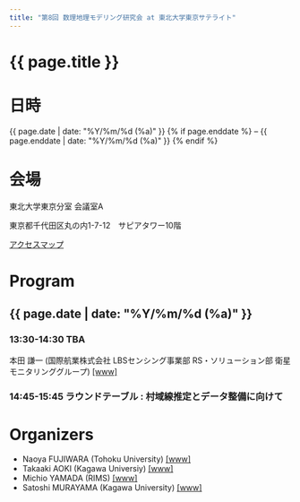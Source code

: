 ```yaml
---
title: "第8回 数理地理モデリング研究会 at 東北大学東京サテライト"
---
```


# {{ page.title }}


# 日時
{{ page.date | date: "%Y/%m/%d (%a)" }} {% if page.enddate %} &ndash; {{ page.enddate | date: "%Y/%m/%d (%a)"  }} {% endif %}

# 会場
東北大学東京分室  会議室A

東京都千代田区丸の内1-7-12　サピアタワー10階

[アクセスマップ](https://www.bureau.tohoku.ac.jp/somu/tokyo/access.html)


# Program
## {{ page.date | date: "%Y/%m/%d (%a)" }}

### 13:30-14:30 TBA
本田 謙一 (国際航業株式会社 LBSセンシング事業部 RS・ソリューション部 衛星モニタリンググループ) [[www]](https://www.kkc.co.jp/)

### 14:45-15:45 ラウンドテーブル : 村域線推定とデータ整備に向けて



# Organizers
- Naoya FUJIWARA (Tohoku University) [[www]](https://www.is.tohoku.ac.jp/jp/laboratory/list_dept/c10.html)
- Takaaki AOKI (Kagawa Universiy) [[www]](http://www.ed.kagawa-u.ac.jp/~aoki/)
- Michio YAMADA (RIMS) [[www]](http://www.kurims.kyoto-u.ac.jp/en/list/YAMADA,%20Michio.html)
- Satoshi MURAYAMA (Kagawa University) [[www]](http://researchmap.jp/read0188434/?lang=en)


<!-- 
# Group Photos
![groupphoto]({{ site.baseurl }}/assets/groupphoto-2022.jpg) 
-->